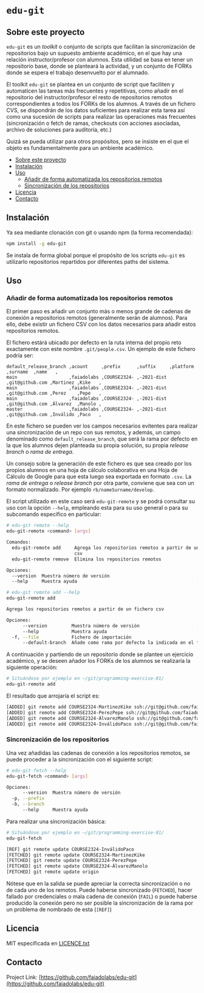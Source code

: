 # `edu-git`

## Sobre este proyecto

`edu-git` es un *toolkit* o conjunto de scripts que facilitan la sincronización de repositorios bajo un supuesto ambiente académico, en el que hay una relación instructor/profesor con alumnos. Esta utilidad se basa en tener un repositorio base, donde se planteará la actividad, y un conjunto de FORKs donde se espera el trabajo desenvuelto por el alumnado.

El toolkit `edu-git` se plantea en un conjunto de script que faciliten y automaticen las tareas más frecuentes y repetitivas, como añadir en el repositorio del instructor/profesor el resto de repositorios remotos correspondientes a todos los FORKs de los alumnos. A través de un fichero CVS, se dispondrán de los datos suficientes para realizar esta tarea así como una sucesión de scripts para realizar las operaciones más frecuentes (sincronización o fetch de ramas, checkouts con acciones asociadas, archivo de soluciones para auditoría, etc.)

Quizá se pueda utilizar para otros propósitos, pero se insiste en el que el objeto es fundamentalmente para un ambiente académico.

- [Sobre este proyecto](#sobre-este-proyecto)
- [Instalación](#instalación)
- [Uso](#uso)
  - [Añadir de forma automatizada los repositorios remotos](#añadir-de-forma-automatizada-los-repositorios-remotos)
  - [Sincronización de los repositorios](#sincronización-de-los-repositorios)
- [Licencia](#licencia)
- [Contacto](#contacto)

## Instalación

Ya sea mediante clonación con git o usando npm (la forma recomendada):

```bash
npm install -g edu-git
```

Se instala de forma global porque el propósito de los scripts `edu-git` es utilizarlo repositorios repartidos por diferentes paths del sistema.

## Uso

### Añadir de forma automatizada los repositorios remotos

El primer paso es añadir un conjunto más o menos grande de cadenas de conexión a repositorios remotos (generalmente serán de alumnos). Para ello, debe existir un fichero CSV con los datos necesarios para añadir estos repositorios remotos.

El fichero estárá ubicado por defecto en la ruta interna del propio reto exactamente con este nombre `.git/people.csv`. Un ejemplo de este fichero podría ser:

```csv
default_release_branch ,acount     ,prefix      ,suffix     ,platform       ,surname  ,name   ,
main                   ,faiadolabs ,COURSE2324- ,-2021-dist ,git@github.com ,Martinez ,Kike   ,
main                   ,faiadolabs ,COURSE2324- ,-2021-dist ,git@github.com ,Perez    ,Pepe   ,
main                   ,faiadolabs ,COURSE2324- ,-2021-dist ,git@github.com ,Álvarez  ,Manolo ,
master                 ,faiadolabs ,COURSE2324- ,-2021-dist ,git@github.com ,Inválido ,Paco   ,
```

En este fichero se pueden ver los campos necesarios evitentes para realizar una sincronización de un repo con sus remotos, y además, un campo denominado como `default_release_branch`, que será la rama por defecto en la que los alumnos dejen planteada su propia solución, su propia *release branch* o *rama de entrega*.

Un consejo sobre la generación de este fichero es que sea creado por los propios alumnos en una hoja de cálculo colaborativa en una Hoja de Cálculo de Google para que esta luego sea exportada en formato `.csv`. La *rama de entrega* o *release branch* por otra parte, conviene que sea con un formato normalizado. Por ejemplo `rb/nameSurname/develop`.

El script utilizado en este caso será `edu-git-remote` y se podrá consultar su uso con la opción `--help`, empleando esta para su uso general o para su subcomando específico en particular:

```bash
# edu-git remote --help
edu-git-remote <command> [args]

Comandos:
  edu-git-remote add     Agrega los repositorios remotos a partir de un fichero
                         csv
  edu-git-remote remove  Elimina los repositorios remotos

Opciones:
  --version  Muestra número de versión                                [booleano]
  --help     Muestra ayuda                                            [booleano]
```

```bash
# edu-git remote add --help
edu-git-remote add

Agrega los repositorios remotos a partir de un fichero csv

Opciones:
      --version         Muestra número de versión                     [booleano]
      --help            Muestra ayuda                                 [booleano]
  -f, --file            Fichero de importación
      --default-branch  Añade como rama por defecto la indicada en el fichero
```



A continuación y partiendo de un repositorio donde se plantee un ejercicio académico, y se deseen añador los FORKs de los alumnos se realizaría la siguiente operación:

```bash
# Situándose por ejemplo en ~/git/programming-exercise-01/
edu-git-remote add
```

El resultado que arrojaría el script es:

```txt
[ADDED] git remote add COURSE2324-MartinezKike ssh://git@github.com/faiadolabs/programming-exercise-01
[ADDED] git remote add COURSE2324-PerezPepe ssh://git@github.com/faiadolabs/programming-exercise-01
[ADDED] git remote add COURSE2324-ÁlvarezManolo ssh://git@github.com/faiadolabs/programming-exercise-01
[ADDED] git remote add COURSE2324-InválidoPaco ssh://git@github.com/faiadolabs/programming-exercise-01
```

### Sincronización de los repositorios

Una vez añadidas las cadenas de conexión a los repositorios remotos, se puede proceder a la sincronización con el siguiente script:

```bash
# edu-git-fetch --help
edu-git-fetch <command> [args]

Opciones:
      --version  Muestra número de versión                            [booleano]
  -p, --prefix
  -b, --branch
      --help     Muestra ayuda                                        [booleano]
```

Para realizar una sincronización básica:

```bash
# Situándose por ejemplo en ~/git/programming-exercise-01/
edu-git-fetch
```

```bash
[REF] git remote update COURSE2324-InválidoPaco
[FETCHED] git remote update COURSE2324-MartinezKike
[FETCHED] git remote update COURSE2324-PerezPepe
[FETCHED] git remote update COURSE2324-ÁlvarezManolo
[FETCHED] git remote update origin
```

Nótese que en la salida se puede apreciar la correcta sincronización o no de cada uno de los remotos. Puede haberse sincronizado (`FETCHED`), hacer fallado por credenciales o mala cadena de conexión (`FAIL`) o puede haberse producido la conexión pero no ser posible la sincronización de la rama por un problema de nombrado de esta (`[REF]`)

## Licencia

MIT especificada en [LICENCE.txt](./LICENSE.txt)

## Contacto

Project Link: [https://github.com/faiadolabs/edu-git](https://github.com/faiadolabs/edu-git)
